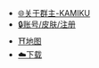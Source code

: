 * [🌐关于群主-KAMIKU](https://kamikuz.cn)
* [🔒账号/皮肤/注册](https://mc.pixmeow.com)
* [⛩️地图](https://mc.kamikuz.cn/map)
* [☁️下载](./download/)
